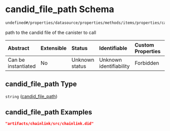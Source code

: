 # candid\_file\_path Schema

```txt
undefined#/properties/datasource/properties/methods/items/properties/candid_file_path
```

path to the candid file of the canister to call

| Abstract            | Extensible | Status         | Identifiable            | Custom Properties | Additional Properties | Access Restrictions | Defined In                                                                     |
| :------------------ | :--------- | :------------- | :---------------------- | :---------------- | :-------------------- | :------------------ | :----------------------------------------------------------------------------- |
| Can be instantiated | No         | Unknown status | Unknown identifiability | Forbidden         | Allowed               | none                | [algorithm\_lens.json\*](../../out/algorithm_lens.json "open original schema") |

## candid\_file\_path Type

`string` ([candid\_file\_path](algorithm_lens-properties-datasource-properties-methods-method-properties-candid_file_path.md))

## candid\_file\_path Examples

```json
"artifacts/chainlink/src/chainlink.did"
```
